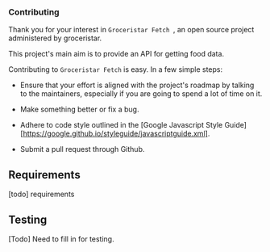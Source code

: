 ### Contributing ###

Thank you for your interest in `Groceristar Fetch `, an open source project
administered by groceristar.

This project's main aim is to provide an API for getting food data.

Contributing to `Groceristar Fetch` is easy. In a few simple steps:

  * Ensure that your effort is aligned with the project's roadmap by
    talking to the maintainers, especially if you are going to spend a
    lot of time on it.

  * Make something better or fix a bug.

  * Adhere to code style outlined in the
    [Google Javascript Style Guide][https://google.github.io/styleguide/javascriptguide.xml].

  * Submit a pull request through Github.

## Requirements
[todo] requirements

## Testing
[Todo] Need to fill in for testing.
